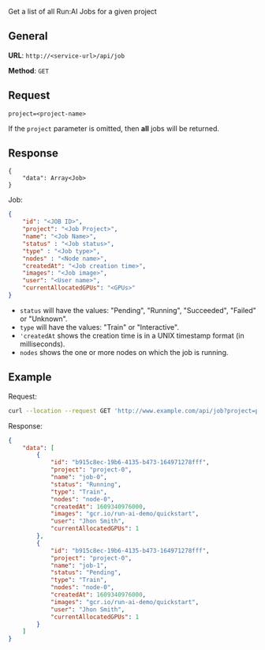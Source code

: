 Get a list of all Run:AI Jobs for a given project

## General

__URL__:  `http://<service-url>/api/job`

__Method__: `GET`

## Request

```
project=<project-name>
```

If the `project` parameter is omitted, then __all__ jobs will be returned. 


## Response 
```
{
    "data": Array<Job>
}
```

Job:

``` json
{
    "id": "<JOB ID>",
    "project": "<Job Project>",
    "name": "<Job Name>",
    "status" : "<Job status>",
    "type" : "<Job type>",
    "nodes" : "<Node name>",
    "createdAt": "<Job creation time>",
    "images": "<Job image>",
    "user": "<User name>",
    "currentAllocatedGPUs": "<GPUs>"
}

```

* `status` will have the values: "Pending", "Running", "Succeeded", "Failed" or "Unknown".
* `type` will have the values: "Train" or "Interactive".
* `'createdAt` shows the creation time is in a UNIX timestamp format (in milliseconds).
* `nodes` shows the one or more nodes on which the job is running.

## Example

Request:

``` bash
curl --location --request GET 'http://www.example.com/api/job?project=project-0'
```

Response:

``` json
{
    "data": [
        {
            "id": "b915c8ec-19b6-4135-b473-164971278fff",
            "project": "project-0",
            "name": "job-0",
            "status": "Running",
            "type": "Train",
            "nodes": "node-0",
            "createdAt": 1609340976000,
            "images": "gcr.io/run-ai-demo/quickstart",
            "user": "Jhon Smith",
            "currentAllocatedGPUs": 1
        },
        {
            "id": "b915c8ec-19b6-4135-b473-164971278fff",
            "project": "project-0",
            "name": "job-1",
            "status": "Pending",
            "type": "Train",
            "nodes": "node-0",
            "createdAt": 1609340976000,
            "images": "gcr.io/run-ai-demo/quickstart",
            "user": "Jhon Smith",
            "currentAllocatedGPUs": 1
        }
    ]
}
```


